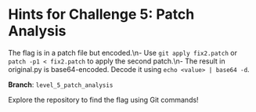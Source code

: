 # Hints for Challenge 5: Patch Analysis

The flag is in a patch file but encoded.\n- Use `git apply fix2.patch` or `patch -p1 < fix2.patch` to apply the second patch.\n- The result in original.py is base64-encoded. Decode it using `echo <value> | base64 -d`.

**Branch**: `level_5_patch_analysis`

Explore the repository to find the flag using Git commands!
